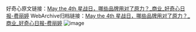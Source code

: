 好奇心原文链接：[May the 4th 星战日，哪些品牌用对了原力？_商业_好奇心日报-费丽婷](https://www.qdaily.com/articles/9201.html)
WebArchive归档链接：[May the 4th 星战日，哪些品牌用对了原力？_商业_好奇心日报-费丽婷](http://web.archive.org/web/20190623153927/https://www.qdaily.com/articles/9201.html)
![image](http://ww3.sinaimg.cn/large/007d5XDply1g3vetxezpmj30u07mvqr6)